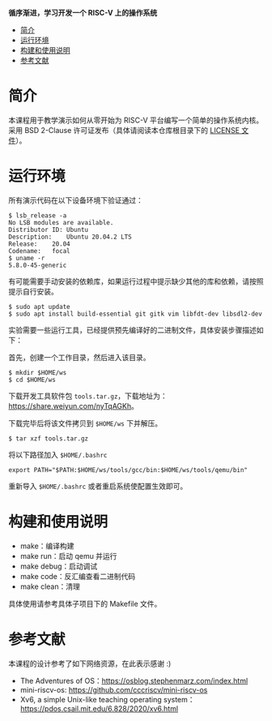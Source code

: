 **循序渐进，学习开发一个 RISC-V 上的操作系统**

<!-- TOC -->

- [简介](#简介)
- [运行环境](#运行环境)
- [构建和使用说明](#构建和使用说明)
- [参考文献](#参考文献)

<!-- /TOC -->
# 简介

本课程用于教学演示如何从零开始为 RISC-V 平台编写一个简单的操作系统内核。采用 BSD 2-Clause 许可证发布（具体请阅读本仓库根目录下的 [LICENSE 文件](./LICENSE)）。

# 运行环境

所有演示代码在以下设备环境下验证通过：

```
$ lsb_release -a
No LSB modules are available.
Distributor ID:	Ubuntu
Description:	Ubuntu 20.04.2 LTS
Release:	20.04
Codename:	focal
$ uname -r
5.8.0-45-generic
```

有可能需要手动安装的依赖库，如果运行过程中提示缺少其他的库和依赖，请按照提示自行安装。

```
$ sudo apt update 
$ sudo apt install build-essential git gitk vim libfdt-dev libsdl2-dev
```

实验需要一些运行工具，已经提供预先编译好的二进制文件，具体安装步骤描述如下：

首先，创建一个工作目录，然后进入该目录。

```
$ mkdir $HOME/ws
$ cd $HOME/ws
```

下载开发工具软件包 `tools.tar.gz`，下载地址为：<https://share.weiyun.com/nyTqAGKh>。

下载完毕后将该文件拷贝到 `$HOME/ws` 下并解压。

```
$ tar xzf tools.tar.gz
```

将以下路径加入 `$HOME/.bashrc`
```
export PATH="$PATH:$HOME/ws/tools/gcc/bin:$HOME/ws/tools/qemu/bin"
```

重新导入 `$HOME/.bashrc` 或者重启系统使配置生效即可。

# 构建和使用说明

- make：编译构建
- make run：启动 qemu 并运行
- make debug：启动调试
- make code：反汇编查看二进制代码
- make clean：清理

具体使用请参考具体子项目下的 Makefile 文件。

# 参考文献

本课程的设计参考了如下网络资源，在此表示感谢 :)

- The Adventures of OS：<https://osblog.stephenmarz.com/index.html>
- mini-riscv-os: <https://github.com/cccriscv/mini-riscv-os>
- Xv6, a simple Unix-like teaching operating system：<https://pdos.csail.mit.edu/6.828/2020/xv6.html>
